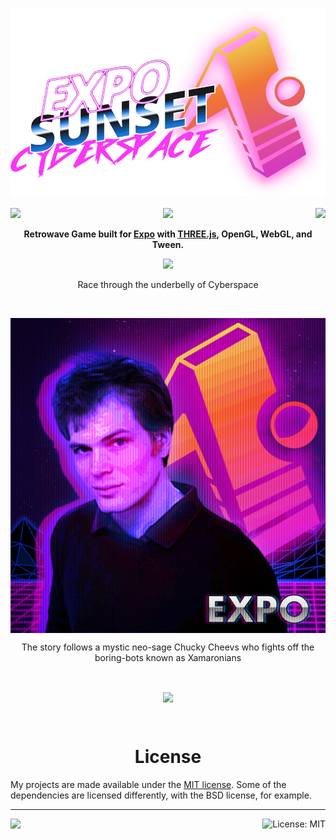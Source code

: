 <!-- Banner -->

[![Expo Sunset Cyberspace](/.promo/gh-banner.png)](https://cyberspace.netlify.com/)

<!-- Platforms -->

<p align="center">
    <a aria-label="iOS App Store" href="https://itunes.apple.com/us/app/sunset-cyberspace/id1332439319?ls=1&mt=8">
        <img align="left" src="https://img.shields.io/badge/iOS-4630EB.svg?style=for-the-badge&logo=APPLE&labelColor=000&logoColor=fff" target="_blank" />
    </a>
    <a aria-label="Save the PWA" href="https://cyberspace.netlify.com/" target="_blank">
        <img src="https://img.shields.io/badge/Web-4630EB.svg?style=for-the-badge&logo=GOOGLE-CHROME&labelColor=000&logoColor=fff" target="_blank" />
    </a>
    <a aria-label="Android Play Store" href="https://play.google.com/store/apps/details?id=com.evanbacon.cyberspace" target="_blank">
        <img align="right" src="https://img.shields.io/badge/Android-4630EB.svg?style=for-the-badge&logo=ANDROID&labelColor=000&logoColor=fff" target="_blank" />
    </a>
</p>

<p align="center">
    <b>Retrowave Game built for <a href="https://expo.io/">Expo</a> with <a href="https://threejs.org/">THREE.js</a>, OpenGL, WebGL, and Tween.</b>
</p>

<p align="center">
    <img src="https://media.giphy.com/media/xUNd9P7Rubra8ipObS/giphy.gif?raw=true" />
    <p align="center">Race through the underbelly of Cyberspace</p>
</p>

<br/>

<p align="center">
    <img align="center" src=".promo/sunset-cheevs.png" />
    <p align="center">The story follows a mystic neo-sage Chucky Cheevs who fights off the boring-bots known as Xamaronians</p>
</p>

<br/>

<p align="center">
    <img align="center" src="https://media.giphy.com/media/l1J9vlOIFN1dklY1q/giphy.gif?raw=true" />
</p>

<br/>

<h1 align="center">License</h1>

My projects are made available under the [MIT license](LICENSE). Some of the dependencies are licensed differently, with the BSD license, for example.

<!-- Footer -->

---

<p>
    <a aria-label="sponsored by expo" href="http://expo.io">
        <img src="https://img.shields.io/badge/RUNS_WITH-Expo-4630EB.svg?style=for-the-badge&logo=EXPO&labelColor=000&logoColor=fff" target="_blank" />
    </a>
    <a aria-label="@expo/android-manifest is free to use" href="/LICENSE" target="_blank">
        <img align="right" alt="License: MIT" src="https://img.shields.io/badge/License-MIT-success.svg?style=for-the-badge&color=33CC12" target="_blank" />
    </a>
</p>
